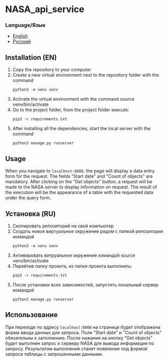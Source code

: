 # NASA_api_service

### Language/Язык
- [English](#en_lang)
- [Русский](#ru_lang)
  

## <a name="en_lang"></a> Installation (EN)

1. Copy the repository to your computer
2. Create a new virtual environment next to the repository folder with the command
    ```
    python3 -m venv venv
    ```
3. Activate the virtual environment with the command
    source venv/bin/activate
4. Go to the project folder, from the project folder execute:
    ```
    pip3 -r requirements.txt
    ```
5. After installing all the dependencies, start the local server with the command
    ```
    python3 manage.py runserver
    ```
## Usage

When you navigate to ```localhost:8000```, the page will display a data entry form for the request. The fields "Start date" and "Count of objects" are mandatory. After clicking on the "Get objects" button, a request will be made to the NASA server to display information on request. The result of the execution will be the appearance of a table with the requested data under the query form.

## <a name="ru_lang"></a> Установка (RU)

1. Скопировать репозиторий на свой компьютер
2. Создать новое виртуальное окружение рядом с папкой репозитория командой
   ```
   python3 -m venv venv
   ```
3. Активировать витруальное окружение командой
   source venv/bin/activate
4. Перейтив папку проекта, из папки проекта выполнить:
   ```
   pip3 -r requirements.txt
   ```
5. После установки всех зависимостей, запустить локальный сервер командой
   ```
   python3 manage.py runserver
   ```
## Использование

При переходе по адресу ```localhost:8000``` на странице будет отображена форма ввода данных для запроса. Поля "Start date" и "Count of objects" обязательны к заполнению. После нажания на кнопку "Get objects" будет выполнен запрос к серверу NASA для вывода информации по запросу. Результатом выполнения станет появление под формой запроса таблицы с запрошенными данными.


